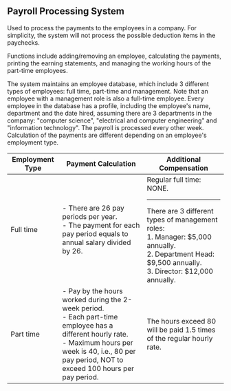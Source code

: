 ## Payroll Processing System

Used to process the payments to the employees in a company. For simplicity, the system will not process the possible deduction items in the paychecks.

Functions include adding/removing an employee, calculating the payments, printing the earning statements, and managing the working hours of the part-time employees.

The system maintains an employee database, which include 3 different types of employees: full time, part-time and management. Note that an employee with a management role is also a full-time employee. Every employee in the database has a profile, including the employee's name, department and the date hired, assuming there are 3 departments in the company: "computer science", "electrical and computer engineering" and "information technology". The payroll is processed every other week. Calculation of the payments are different depending on an employee's employment type.

| Employment Type | Payment Calculation                                                                                                                                                                                                   | Additional Compensation                                                                                                                                                                        |
| --------------- | --------------------------------------------------------------------------------------------------------------------------------------------------------------------------------------------------------------------- | ---------------------------------------------------------------------------------------------------------------------------------------------------------------------------------------------- |
| Full time       | - There are 26 pay periods per year. <br> - The payment for each pay period equals to annual salary divided by 26.                                                                                                    | Regular full time: NONE. <hr> There are 3 different types of management roles: <br> 1. Manager: $5,000 annually. <br> 2. Department Head: $9,500 annually. <br> 3. Director: $12,000 annually. |
| Part time       | - Pay by the hours worked during the 2-week period. <br> - Each part-time employee has a different hourly rate. <br> - Maximum hours per week is 40, i.e., 80 per pay period, NOT to exceed 100 hours per pay period. | The hours exceed 80 will be paid 1.5 times of the regular hourly rate.                                                                                                                         |
